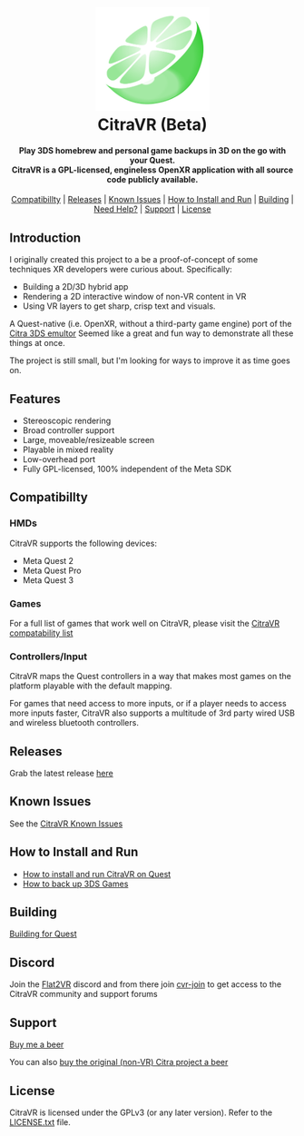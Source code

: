 <h1 align="center">
  <br>
  <a href="https://citra-emu.org/"><img src="assets/citravr_logo.png" alt="CitraVR" width="200"></a>
  <br>
  <b>CitraVR (Beta)</b>
  <br>
</h1>

<h4 align="center"> Play 3DS homebrew and personal game backups in 3D on the go with your Quest.
</br>
  CitraVR is a GPL-licensed, engineless OpenXR application with all source code publicly available.
</h4>

<p align="center">
  <a href="#compatabillty">Compatibillty</a> |
  <a href="#releases">Releases</a> |
  <a href="#known-issues">Known Issues</a> |
  <a href="#how-to-install-and-run">How to Install and Run</a> |
  <a href="#building">Building</a> |
  <a href="#need-help">Need Help?</a> |
  <a href="#support">Support</a> |
  <a href="#license">License</a>
</p>

## Introduction
I originally created this project to a be a proof-of-concept of some techniques XR developers were curious about. 
Specifically:
- Building a 2D/3D hybrid app
- Rendering a 2D interactive window of non-VR content in VR
- Using VR layers to get sharp, crisp text and visuals.

A Quest-native (i.e. OpenXR, without a third-party game engine) port of the [Citra 3DS emultor](https://github.com/citra-emu/citra) Seemed like a great and fun way to demonstrate all these things at once.

The project is still small, but I'm looking for ways to improve it as time goes on.

## Features
- Stereoscopic rendering
- Broad controller support
- Large, moveable/resizeable screen
- Playable in mixed reality
- Low-overhead port
- Fully GPL-licensed, 100% independent of the Meta SDK

## Compatibillty

### HMDs
CitraVR supports the following devices:
- Meta Quest 2
- Meta Quest Pro
- Meta Quest 3

### Games
For a full list of games that work well on CitraVR, please visit the [CitraVR compatability list](https://docs.google.com/document/d/1Jezf64_s5m1lbj3mD--Ye2ew3su0hTAeBWNx3ViMtHI/edit?usp=sharing)

### Controllers/Input 
CitraVR maps the Quest controllers in a way that makes most games on the platform playable with the default mapping. 

For games that need access to more inputs, or if a player needs to access more inputs faster, CitraVR also supports a multitude of 3rd party wired USB and wireless bluetooth controllers. 

## Releases
Grab the latest release [here](https://github.com/amwatson/CitraVR/releases)

## Known Issues
See the [CitraVR Known Issues](https://github.com/amwatson/CitraVR/wiki/CitraVR-Known-Issues)

## How to Install and Run
- [How to install and run CitraVR on Quest](https://github.com/amwatson/CitraVR/wiki/Install-Run-on-Quest)
- [How to back up 3DS Games](https://github.com/amwatson/CitraVR/wiki/Backing-up-3DS-Games)

## Building
[Building for Quest](https://github.com/amwatson/CitraVR/wiki/Building-for-Quest)

## Discord 
Join the [Flat2VR](https://flat2vr.com/) discord and from there join [cvr-join](https://discord.com/channels/747967102895390741/1196505250102792232) to get access to the CitraVR community and support forums

## Support
[Buy me a beer](https://www.buymeacoffee.com/fewerwrong)

You can also [buy the original \(non-VR\) Citra project a beer](https://www.patreon.com/citraemu)

## License
CitraVR is licensed under the GPLv3 (or any later version). Refer to the [LICENSE.txt](https://github.com/amwatson/CitraVR/blob/master/license.txt) file.
